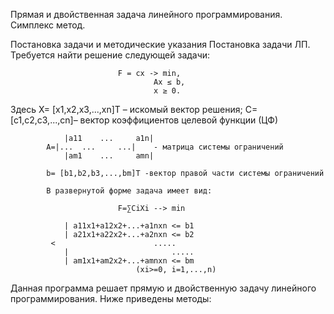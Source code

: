 Прямая и двойственная задача линейного программирования. Симплекс метод.

Постановка задачи и методические указания
Постановка задачи ЛП. Требуется найти решение следующей задачи:
							
							F = cx -> min,
									Ax ≤ b, 
									x ≥ 0.
									
Здесь X= [x1,x2,x3,...,xn]T – искомый вектор решения;
			C= [c1,c2,c3,...,cn]– вектор коэффициентов целевой функции (ЦФ)


				|a11	...		a1n|
			A=|...	...		...|	- матрица системы ограничений
				|am1	...		amn|
				
			b= [b1,b2,b3,...,bm]T -вектор правой части системы ограничений
			
			В развернутой форме задача имеет вид:
							
							F=∑CiXi --> min

				| a11x1+a12x2+...+a1nxn <= b1
				| a21x1+a22x2+...+a2nxn <= b2
			 <						.....
				|						.....
				| am1x1+am2x2+...+amnxn <= bm
								(xi>=0, i=1,...,n)


Данная программа решает прямую и двойственную задачу линейного программирования.
Ниже приведены методы:
	

